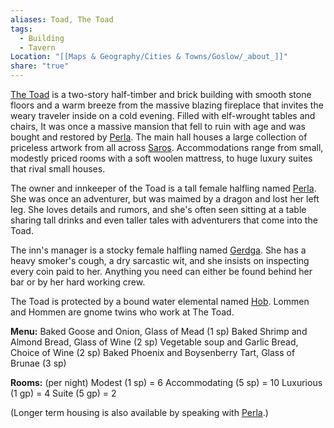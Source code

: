 ```yaml
---
aliases: Toad, The Toad
tags:
  - Building
  - Tavern
Location: "[[Maps & Geography/Cities & Towns/Goslow/_about_]]"
share: "true"
---
```


[The Toad](The%20Toad.md) is a two-story half-timber and brick building with smooth stone floors and a warm breeze from the massive blazing fireplace that invites the weary traveler inside on a cold evening. Filled with elf-wrought tables and chairs, It was once a massive mansion that fell to ruin with age and was bought and restored by [Perla](../NPCs/Perla%20Mudridge.md). The main hall houses a large collection of priceless artwork from all across [Saros](../../../../History%20&%20Lore/A%20Brief%20Saros%20History.md). Accommodations range from small, modestly priced rooms with a soft woolen mattress, to huge luxury suites that rival small houses.

The owner and innkeeper of the Toad is a tall female halfling named [Perla](../NPCs/Perla%20Mudridge.md). She was once an adventurer, but was maimed by a dragon and lost her left leg. She loves details and rumors, and she's often seen sitting at a table sharing tall drinks and even taller tales with adventurers that come into the Toad.

The inn's manager is a stocky female halfling named [Gerdga](../NPCs/Gerdga.md). She has a heavy smoker's cough, a dry sarcastic wit, and she insists on inspecting every coin paid to her. Anything you need can either be found behind her bar or by her hard working crew. 

The Toad is protected by a bound water elemental named [Hob](../NPCs/Hob.md).
Lommen and Hommen are gnome twins who work at The Toad.

**Menu:**
Baked Goose and Onion, Glass of Mead (1 sp)
Baked Shrimp and Almond Bread, Glass of Wine (2 sp)
Vegetable soup and Garlic Bread, Choice of Wine (2 sp)
Baked Phoenix and Boysenberry Tart, Glass of Brunae (3 sp)

**Rooms:** (per night)
Modest (1 sp) = 6
Accommodating (5 sp) = 10
Luxurious (1 gp) = 4
Suite (5 gp) = 2

(Longer term housing is also available by speaking with [Perla](../NPCs/Perla%20Mudridge.md).)
